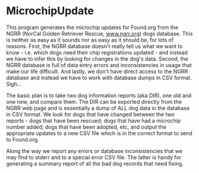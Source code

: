 # MicrochipUpdate

  This program generates the microchip updates for Found.org from the NGRR
(NorCal Golden Retriever Rescue, www.ngrr.org) dogs database.  This is neither
as easy as it sounds nor as easy as it should be, for lots of reasons.  First,
the NGRR database doesn't really tell us what we want to know - i.e. which dogs
need their chip registrations updated - and instead we have to infer this by
looking for changes in the dog's data.  Second, the NGRR database is full of
data entry errors and inconsistencies in usage that make our life difficult.
And lastly, we don't have direct access to the NGRR database and instead we
have to work with database dumps in CSV format.  Sigh...

   The basic plan is to take two dog information reports (aka DIR), one old
and one new, and compare them.  The DIR can be exported directly from the
NGRR web page and is essentially a dump of ALL dog data in the database in
CSV format.  We look for dogs that have changed between the two reports - dogs
that have been rescued; dogs that have had a microchip number added; dogs that
have been adopted, etc, and output the appropriate updates to a new CSV file
which is in the correct format to send to Found.org.

  Along the way we report any errors or database inconsistencies that we may
find to stderr and to a special error CSV file.  The latter is handy for
generating a summary report of all the bad dog records that need fixing.
